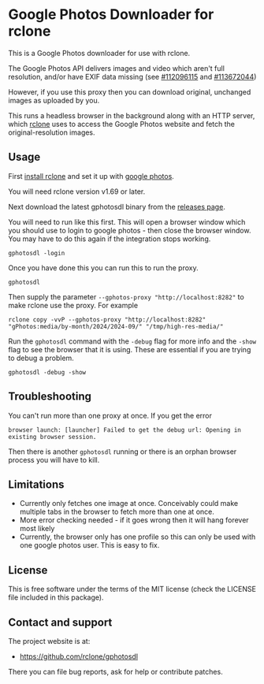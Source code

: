 # Google Photos Downloader for rclone

This is a Google Photos downloader for use with rclone.

The Google Photos API delivers images and video which aren't full resolution, and/or have EXIF data missing (see [#112096115](https://issuetracker.google.com/issues/112096115) and [#113672044](https://issuetracker.google.com/issues/113672044))

However, if you use this proxy then you can download original, unchanged images as uploaded by you.

This runs a headless browser in the background along with an HTTP server, which [rclone](https://rclone.org) uses to access the Google Photos website and fetch the original-resolution images.
## Usage

First [install rclone](https://rclone.org/install/) and set it up with [google photos](https://rclone.org/googlephotos/).

You will need rclone version v1.69 or later.

Next download the latest gphotosdl binary from the [releases page](https://github.com/rclone/gphotosdl/releases/latest).

You will need to run like this first. This will open a browser window which you should use to login to google photos - then close the browser window. You may have to do this again if the integration stops working.

    gphotosdl -login

Once you have done this you can run this to run the proxy.

    gphotosdl

Then supply the parameter `--gphotos-proxy "http://localhost:8282"` to make rclone use the proxy. For example

    rclone copy -vvP --gphotos-proxy "http://localhost:8282" "gPhotos:media/by-month/2024/2024-09/" "/tmp/high-res-media/"

Run the `gphotosdl` command with the `-debug` flag for more info and the `-show` flag to see the browser that it is using. These are essential if you are trying to debug a problem.

    gphotosdl -debug -show

## Troubleshooting

You can't run more than one proxy at once. If you get the error 

    browser launch: [launcher] Failed to get the debug url: Opening in existing browser session.

Then there is another `gphotosdl` running or there is an orphan browser process you will have to kill.

## Limitations

- Currently only fetches one image at once. Conceivably could make multiple tabs in the browser to fetch more than one at once.
- More error checking needed - if it goes wrong then it will hang forever most likely
- Currently, the browser only has one profile so this can only be used with one google photos user. This is easy to fix.

## License

This is free software under the terms of the MIT license (check the LICENSE file included in this package).

## Contact and support

The project website is at:

- https://github.com/rclone/gphotosdl

There you can file bug reports, ask for help or contribute patches.
